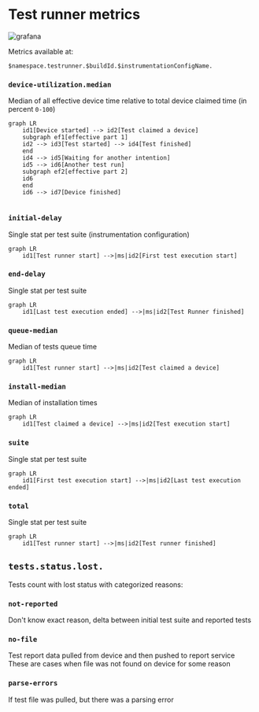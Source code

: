 # Test runner metrics

![grafana](https://user-images.githubusercontent.com/1105133/106182950-a2e53200-61b0-11eb-9615-f892fa879c84.png)

Metrics available at:

`$namespace.testrunner.$buildId.$instrumentationConfigName.`

### `device-utilization.median`

Median of all effective device time relative to total device claimed time (in percent `0-100`)

```mermaid
graph LR
    id1[Device started] --> id2[Test claimed a device] 
    subgraph ef1[effective part 1]
    id2 --> id3[Test started] --> id4[Test finished]
    end
    id4 --> id5[Waiting for another intention]
    id5 --> id6[Another test run]
    subgraph ef2[effective part 2]
    id6
    end
    id6 --> id7[Device finished]
    
```

### `initial-delay`

Single stat per test suite (instrumentation configuration)

```mermaid
graph LR
    id1[Test runner start] -->|ms|id2[First test execution start]
```

### `end-delay`

Single stat per test suite

```mermaid
graph LR
    id1[Last test execution ended] -->|ms|id2[Test Runner finished]
```

### `queue-median`

Median of tests queue time

```mermaid
graph LR
    id1[Test runner start] -->|ms|id2[Test claimed a device]
```

### `install-median`

Median of installation times

```mermaid
graph LR
    id1[Test claimed a device] -->|ms|id2[Test execution start]
```

### `suite`

Single stat per test suite

```mermaid
graph LR
    id1[First test execution start] -->|ms|id2[Last test execution ended]
```

### `total`

Single stat per test suite

```mermaid
graph LR
    id1[Test runner start] -->|ms|id2[Test runner finished]
```

## `tests.status.lost.`

Tests count with lost status with categorized reasons:

### `not-reported`

Don't know exact reason, delta between initial test suite and reported tests

### `no-file`

Test report data pulled from device and then pushed to report service \
These are cases when file was not found on device for some reason

### `parse-errors`

If test file was pulled, but there was a parsing error
